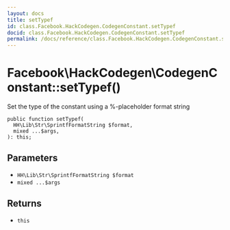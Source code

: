 ```yaml
---
layout: docs
title: setTypef
id: class.Facebook.HackCodegen.CodegenConstant.setTypef
docid: class.Facebook.HackCodegen.CodegenConstant.setTypef
permalink: /docs/reference/class.Facebook.HackCodegen.CodegenConstant.setTypef.md
---
```

# Facebook\\HackCodegen\\CodegenConstant::setTypef()




Set the type of the constant using a %-placeholder format string




``` Hack
public function setTypef(
  HH\Lib\Str\SprintfFormatString $format,
  mixed ...$args,
): this;
```




## Parameters




+ ` HH\Lib\Str\SprintfFormatString $format `
+ ` mixed ...$args `




## Returns




* ` this `